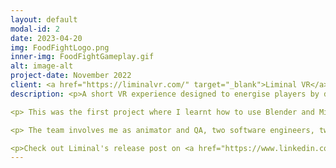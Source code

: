 ```yaml
---
layout: default
modal-id: 2
date: 2023-04-20
img: FoodFightLogo.png
inner-img: FoodFightGameplay.gif
alt: image-alt
project-date: November 2022
client: <a href="https://liminalvr.com/" target="_blank">Liminal VR</a>
description: <p>A short VR experience designed to energise players by dodging thrown food and shooting back at them. With assistance from Liminal VR, this was created and published on the <a href="https://www.oculus.com/experiences/quest/3158342884265828/" target="_blank">Liminal Platform</a> in 5 months, in a team of 6.<br> I was the animator (3D) and QA Tester for the project. </p>

<p> This was the first project where I learnt how to use Blender and Mixamo to animate the characters in Unity. While I got all the animation states I planned for implemented, I felt like there is a much better pipeline process for game animation. To be fair, I only had a short time to know how Blender and Unity can work together.</p>

<p> The team involves me as animator and QA, two software engineers, two artists, and two level designers, with some of my team members fulfilling multiple roles. As I was the only team member who owns a Meta Quest 2 headset, most of my time was testing new features implemented by the team. In fact, the game was originally going to feature a togglable shield that the player can use to block food. Not only we could not figure out the scale of the object correctly in the VR space, and get the controls working correctly, but we found that it defeated the purpose of an energising VR experience - we want the player to be moving constantly. We scrapped it and instead implemented two-handed food cannons.</p>

<p>Check out Liminal's release post on <a href="https://www.linkedin.com/posts/liminal-vr_energy-liminalplatform-virtualreality-activity-7010819503362109440-nEMh?utm_source=share&utm_medium=member_desktop" target="_blank">LinkedIn <i class="fa-brands fa-fw fa-linkedin"></i></a></p>
---
```

